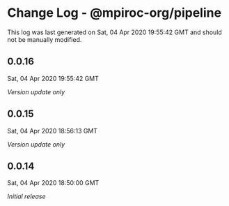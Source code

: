 # Change Log - @mpiroc-org/pipeline

This log was last generated on Sat, 04 Apr 2020 19:55:42 GMT and should not be manually modified.

## 0.0.16
Sat, 04 Apr 2020 19:55:42 GMT

*Version update only*

## 0.0.15
Sat, 04 Apr 2020 18:56:13 GMT

*Version update only*

## 0.0.14
Sat, 04 Apr 2020 18:50:00 GMT

*Initial release*

